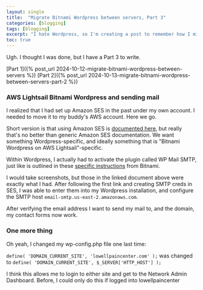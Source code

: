 ```yaml
---
layout: single
title:  "Migrate Bitnami Wordpress between servers, Part 3"
categories: [blogging]
tags: [blogging]
excerpt: "I hate Wordpress, so I'm creating a post to remember how I migrated this site." #this is a custom variable meant for a short description to be displayed on home page
toc: true
---
```

Ugh. I thought I was done, but I have a Part 3 to write.

[Part 1]({% post_url 2024-10-12-migrate-bitnami-wordpress-between-servers %})
[Part 2]({% post_url 2024-10-13-migrate-bitnami-wordpress-between-servers-part-2 %})

### AWS Lightsail Bitnami Wordpress and sending mail
I realized that I had set up Amazon SES in the past under my own account. I needed to move it to my buddy's AWS account. Here we go.

Short version is that using Amazon SES is [documented here](https://docs.bitnami.com/aws/how-to/use-ses/), but really that's no better than generic Amazon SES documentation. We want something Wordpress-specific, and ideally something that is "Bitnami Wordpress on AWS Lightsail"-specific.

Within Wordpress, I actually had to activate the plugin called WP Mail SMTP, just like is outlined in these [specific instructions](https://docs.bitnami.com/aws/apps/wordpress/configuration/configure-smtp/) from Bitnami. 

I would take screenshots, but those in the linked document above were exactly what I had. After following the first link and creating SMTP creds in SES, I was able to enter them into my Wordpress installation, and configure the SMTP host `email-smtp.us-east-2.amazonaws.com`.

After verifying the email address I want to send my mail to, and the domain, my contact forms now work.

### One more thing

Oh yeah, I changed my wp-config.php file one last time:

`define( 'DOMAIN_CURRENT_SITE', 'lowellpaincenter.com' );`
was changed to
`define( 'DOMAIN_CURRENT_SITE', $_SERVER['HTTP_HOST'] );`

I think this allows me to login to either site and get to the Network Admin Dashboard. Before, I could only do this if logged into lowellpaincenter


